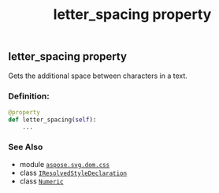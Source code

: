 ﻿---
title: letter_spacing property
second_title: Aspose.SVG for Python via .NET API References
description: 
type: docs
weight: 160
url: /python-net/aspose.svg.dom.css/iresolvedstyledeclaration/letter_spacing/
is_root: false
---

## letter_spacing property


Gets the additional space between characters in a text.
### Definition:
```python
@property
def letter_spacing(self):
    ...
```

### See Also
* module [`aspose.svg.dom.css`](../../)
* class [`IResolvedStyleDeclaration`](/svg/python-net/aspose.svg.dom.css/iresolvedstyledeclaration)
* class [`Numeric`](/svg/python-net/aspose.svg.drawing/numeric)
